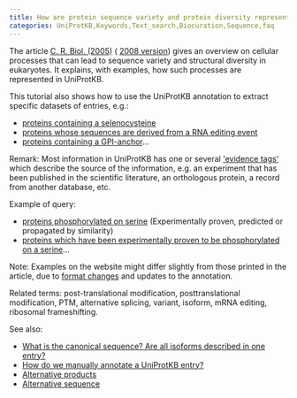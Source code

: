 ```yaml
---
title: How are protein sequence variety and protein diversity represented in UniProtKB?
categories: UniProtKB,Keywords,Text_search,Biocuration,Sequence,faq
---
```


The article
[C. R. Biol. (2005)](http://dx.doi.org/10.1016/j.crvi.2005.06.001)
( [2008 version](http://education.expasy.org/CRB_2008.pdf))
gives an overview on cellular processes that can lead to sequence variety and
structural diversity in eukaryotes. It explains, with examples, how such
processes are represented in UniProtKB.

This tutorial also shows how to use the UniProtKB annotation to extract
specific datasets of entries, e.g.:

- [proteins containing a selenocysteine](http://www.uniprot.org/uniprot/?query=keyword:712)
- [proteins whose sequences are derived from a RNA editing event](http://www.uniprot.org/uniprot/?query=keyword:691)
- [proteins containing a GPI-anchor](http://www.uniprot.org/uniprot/?query=keyword:336)...

Remark: Most information in UniProtKB has one or several ['evidence tags'](http://www.uniprot.org/manual/evidences) which describe the source of the information, e.g. an experiment that has been published in the scientific literature, an orthologous protein, a record from another database, etc.


Example of query:

- [proteins phosphorylated on serine](http://www.uniprot.org/uniprot/?query=annotation%3A(type%3Amod_res+phosphoserine)) (Experimentally proven, predicted or propagated by similarity)
- [proteins which have been experimentally proven to be phosphorylated on a serine](http://www.uniprot.org/uniprot/?query=annotation%3A(type%3Amod_res+phosphoserine+evidence%3Aexperimental))...

Note: Examples on the website might differ slightly from those printed in the
article, due to [format changes](http://www.uniprot.org/news/)
and updates to the annotation.

Related terms: post-translational modification, posttranslational modification, PTM, alternative splicing, variant, isoform, mRNA editing, ribosomal frameshifting.

See also:

- [What is the canonical sequence? Are all isoforms described in one entry?](http://www.uniprot.org/faq/30)
- [How do we manually annotate a UniProtKB entry?](http://www.uniprot.org/faq/45)
- [Alternative products](http://www.uniprot.org/manual/alternative_products)
- [Alternative sequence](http://www.uniprot.org/manual/var_seq)